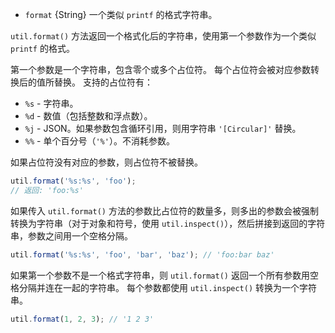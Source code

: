 <!-- YAML
added: v0.5.3
-->

* `format` {String} 一个类似 `printf` 的格式字符串。

`util.format()` 方法返回一个格式化后的字符串，使用第一个参数作为一个类似 `printf` 的格式。

第一个参数是一个字符串，包含零个或多个占位符。
每个占位符会被对应参数转换后的值所替换。
支持的占位符有：

* `%s` - 字符串。
* `%d` - 数值（包括整数和浮点数）。
* `%j` - JSON。如果参数包含循环引用，则用字符串 `'[Circular]'` 替换。
* `%%` - 单个百分号（`'%'`）。不消耗参数。

如果占位符没有对应的参数，则占位符不被替换。

```js
util.format('%s:%s', 'foo');
// 返回: 'foo:%s'
```

如果传入 `util.format()` 方法的参数比占位符的数量多，则多出的参数会被强制转换为字符串（对于对象和符号，使用 `util.inspect()`），然后拼接到返回的字符串，参数之间用一个空格分隔。

```js
util.format('%s:%s', 'foo', 'bar', 'baz'); // 'foo:bar baz'
```

如果第一个参数不是一个格式字符串，则 `util.format()` 返回一个所有参数用空格分隔并连在一起的字符串。
每个参数都使用 `util.inspect()` 转换为一个字符串。

```js
util.format(1, 2, 3); // '1 2 3'
```

